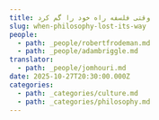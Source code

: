 ```yaml
---
title: وقتی فلسفه راه خود را گم کرد
slug: when-philosophy-lost-its-way
people:
  - path: _people/robertfrodeman.md
  - path: _people/adambriggle.md
translator:
  - path: _people/jomhouri.md
date: 2025-10-27T20:30:00.000Z
categories:
  - path: _categories/culture.md
  - path: _categories/philosophy.md
---
```



